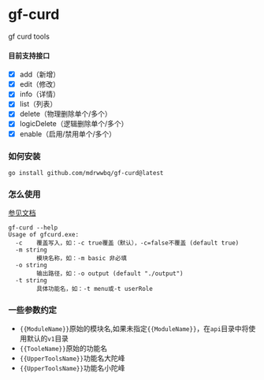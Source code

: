 # gf-curd
gf curd tools


#### 目前支持接口
- [x] add（新增）
- [x] edit（修改）
- [x] info（详情）
- [x] list（列表）
- [x] delete（物理删除单个/多个）
- [x] logicDelete（逻辑删除单个/多个）
- [x] enable（启用/禁用单个/多个）

### 如何安装
```
go install github.com/mdrwwbq/gf-curd@latest
```
### 怎么使用
[参见文档](https://github.com/mdrwwbq/gf-curd/blob/main/how-to-user.md)
```
gf-curd --help
Usage of gfcurd.exe:
  -c    覆盖写入，如：-c true覆盖（默认），-c=false不覆盖 (default true)
  -m string
        模块名称，如：-m basic 非必填
  -o string
        输出路径，如：-o output (default "./output")
  -t string
        具体功能名，如：-t menu或-t userRole
```

### 一些参数约定
- `{{ModuleName}}`原始的模块名,如果未指定`{{ModuleName}}`，在`api`目录中将使用默认的`v1`目录
- `{{TooleName}}`原始的功能名
- `{{UpperToolsName}}`功能名大陀峰
- `{{UpperToolsName}}`功能名小陀峰

